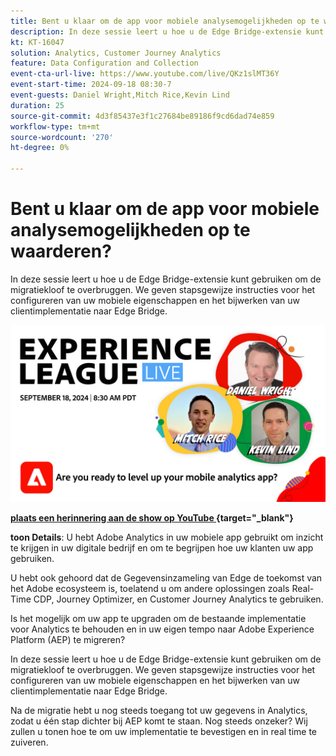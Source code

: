 ```yaml
---
title: Bent u klaar om de app voor mobiele analysemogelijkheden op te waarderen?
description: In deze sessie leert u hoe u de Edge Bridge-extensie kunt gebruiken om de migratiekloof te overbruggen. We geven stapsgewijze instructies voor het configureren van uw mobiele eigenschappen en het bijwerken van uw clientimplementatie naar Edge Bridge.
kt: KT-16047
solution: Analytics, Customer Journey Analytics
feature: Data Configuration and Collection
event-cta-url-live: https://www.youtube.com/live/QKz1slMT36Y
event-start-time: 2024-09-18 08:30-7
event-guests: Daniel Wright,Mitch Rice,Kevin Lind
duration: 25
source-git-commit: 4d3f85437e3f1c27684be89186f9cd6dad74e859
workflow-type: tm+mt
source-wordcount: '270'
ht-degree: 0%

---
```


# Bent u klaar om de app voor mobiele analysemogelijkheden op te waarderen?

In deze sessie leert u hoe u de Edge Bridge-extensie kunt gebruiken om de migratiekloof te overbruggen. We geven stapsgewijze instructies voor het configureren van uw mobiele eigenschappen en het bijwerken van uw clientimplementatie naar Edge Bridge.

[![ ExL LIVE aug 28 2024 ](assets/WebBanner-09-18-2024.jpg) ](https://www.youtube.com/live/QKz1slMT36Y)

**[plaats een herinnering aan de show op YouTube ](https://www.youtube.com/live/QKz1slMT36Y){target="_blank"}**

**toon Details**:
U hebt Adobe Analytics in uw mobiele app gebruikt om inzicht te krijgen in uw digitale bedrijf en om te begrijpen hoe uw klanten uw app gebruiken.

U hebt ook gehoord dat de Gegevensinzameling van Edge de toekomst van het Adobe ecosysteem is, toelatend u om andere oplossingen zoals Real-Time CDP, Journey Optimizer, en Customer Journey Analytics te gebruiken.

Is het mogelijk om uw app te upgraden om de bestaande implementatie voor Analytics te behouden en in uw eigen tempo naar Adobe Experience Platform (AEP) te migreren?

In deze sessie leert u hoe u de Edge Bridge-extensie kunt gebruiken om de migratiekloof te overbruggen. We geven stapsgewijze instructies voor het configureren van uw mobiele eigenschappen en het bijwerken van uw clientimplementatie naar Edge Bridge.

Na de migratie hebt u nog steeds toegang tot uw gegevens in Analytics, zodat u één stap dichter bij AEP komt te staan. Nog steeds onzeker? Wij zullen u tonen hoe te om uw implementatie te bevestigen en in real time te zuiveren.
